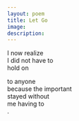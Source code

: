```yaml
---
layout: poem
title: Let Go
image: 
description:
---
```


I now realize <br>
I did not have to <br>
hold on <br>
<!-- split -->
to anyone <br>
because the important <br>
stayed without <br>
me having to <br>
.



